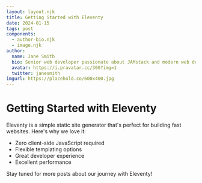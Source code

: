 ```yaml
---
layout: layout.njk
title: Getting Started with Eleventy
date: 2024-01-15
tags: post
components:
  - author-bio.njk
  - image.njk
author:
  name: Jane Smith
  bio: Senior web developer passionate about JAMstack and modern web development.
  avatar: https://i.pravatar.cc/300?img=1
  twitter: janesmith
imgurl: https://placehold.co/600x400.jpg
---
```

# Getting Started with Eleventy

Eleventy is a simple static site generator that's perfect for building fast websites. Here's why we love it:

- Zero client-side JavaScript required
- Flexible templating options
- Great developer experience
- Excellent performance

Stay tuned for more posts about our journey with Eleventy!